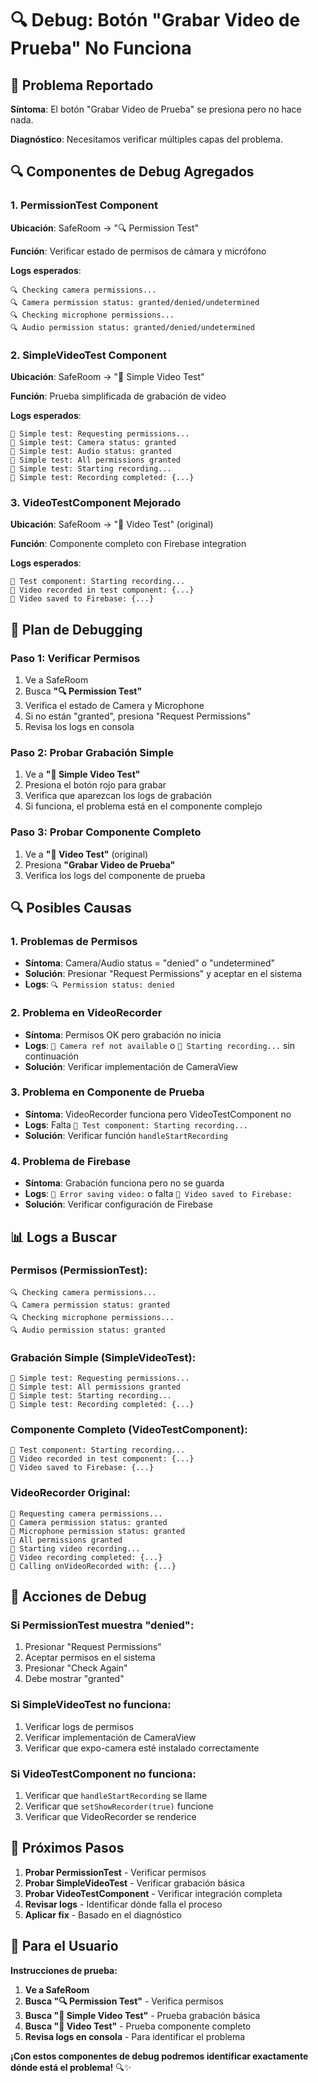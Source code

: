 # 🔍 Debug: Botón "Grabar Video de Prueba" No Funciona

## 🚨 **Problema Reportado**

**Síntoma**: El botón "Grabar Video de Prueba" se presiona pero no hace nada.

**Diagnóstico**: Necesitamos verificar múltiples capas del problema.

## 🔍 **Componentes de Debug Agregados**

### **1. PermissionTest Component**

**Ubicación**: SafeRoom → "🔍 Permission Test"

**Función**: Verificar estado de permisos de cámara y micrófono

**Logs esperados**:

```
🔍 Checking camera permissions...
🔍 Camera permission status: granted/denied/undetermined
🔍 Checking microphone permissions...
🔍 Audio permission status: granted/denied/undetermined
```

### **2. SimpleVideoTest Component**

**Ubicación**: SafeRoom → "🎥 Simple Video Test"

**Función**: Prueba simplificada de grabación de video

**Logs esperados**:

```
🎥 Simple test: Requesting permissions...
🎥 Simple test: Camera status: granted
🎥 Simple test: Audio status: granted
🎥 Simple test: All permissions granted
🎥 Simple test: Starting recording...
🎥 Simple test: Recording completed: {...}
```

### **3. VideoTestComponent Mejorado**

**Ubicación**: SafeRoom → "🎥 Video Test" (original)

**Función**: Componente completo con Firebase integration

**Logs esperados**:

```
🎥 Test component: Starting recording...
🎥 Video recorded in test component: {...}
🎥 Video saved to Firebase: {...}
```

## 🎯 **Plan de Debugging**

### **Paso 1: Verificar Permisos**

1. Ve a SafeRoom
2. Busca **"🔍 Permission Test"**
3. Verifica el estado de Camera y Microphone
4. Si no están "granted", presiona "Request Permissions"
5. Revisa los logs en consola

### **Paso 2: Probar Grabación Simple**

1. Ve a **"🎥 Simple Video Test"**
2. Presiona el botón rojo para grabar
3. Verifica que aparezcan los logs de grabación
4. Si funciona, el problema está en el componente complejo

### **Paso 3: Probar Componente Completo**

1. Ve a **"🎥 Video Test"** (original)
2. Presiona **"Grabar Video de Prueba"**
3. Verifica los logs del componente de prueba

## 🔍 **Posibles Causas**

### **1. Problemas de Permisos**

- **Síntoma**: Camera/Audio status = "denied" o "undetermined"
- **Solución**: Presionar "Request Permissions" y aceptar en el sistema
- **Logs**: `🔍 Permission status: denied`

### **2. Problema en VideoRecorder**

- **Síntoma**: Permisos OK pero grabación no inicia
- **Logs**: `🎥 Camera ref not available` o `🎥 Starting recording...` sin continuación
- **Solución**: Verificar implementación de CameraView

### **3. Problema en Componente de Prueba**

- **Síntoma**: VideoRecorder funciona pero VideoTestComponent no
- **Logs**: Falta `🎥 Test component: Starting recording...`
- **Solución**: Verificar función `handleStartRecording`

### **4. Problema de Firebase**

- **Síntoma**: Grabación funciona pero no se guarda
- **Logs**: `🎥 Error saving video:` o falta `🎥 Video saved to Firebase:`
- **Solución**: Verificar configuración de Firebase

## 📊 **Logs a Buscar**

### **Permisos (PermissionTest)**:

```
🔍 Checking camera permissions...
🔍 Camera permission status: granted
🔍 Checking microphone permissions...
🔍 Audio permission status: granted
```

### **Grabación Simple (SimpleVideoTest)**:

```
🎥 Simple test: Requesting permissions...
🎥 Simple test: All permissions granted
🎥 Simple test: Starting recording...
🎥 Simple test: Recording completed: {...}
```

### **Componente Completo (VideoTestComponent)**:

```
🎥 Test component: Starting recording...
🎥 Video recorded in test component: {...}
🎥 Video saved to Firebase: {...}
```

### **VideoRecorder Original**:

```
🎥 Requesting camera permissions...
🎥 Camera permission status: granted
🎥 Microphone permission status: granted
🎥 All permissions granted
🎥 Starting video recording...
🎥 Video recording completed: {...}
🎥 Calling onVideoRecorded with: {...}
```

## 🎯 **Acciones de Debug**

### **Si PermissionTest muestra "denied":**

1. Presionar "Request Permissions"
2. Aceptar permisos en el sistema
3. Presionar "Check Again"
4. Debe mostrar "granted"

### **Si SimpleVideoTest no funciona:**

1. Verificar logs de permisos
2. Verificar implementación de CameraView
3. Verificar que expo-camera esté instalado correctamente

### **Si VideoTestComponent no funciona:**

1. Verificar que `handleStartRecording` se llame
2. Verificar que `setShowRecorder(true)` funcione
3. Verificar que VideoRecorder se renderice

## 🚀 **Próximos Pasos**

1. **Probar PermissionTest** - Verificar permisos
2. **Probar SimpleVideoTest** - Verificar grabación básica
3. **Probar VideoTestComponent** - Verificar integración completa
4. **Revisar logs** - Identificar dónde falla el proceso
5. **Aplicar fix** - Basado en el diagnóstico

## 📱 **Para el Usuario**

**Instrucciones de prueba:**

1. **Ve a SafeRoom**
2. **Busca "🔍 Permission Test"** - Verifica permisos
3. **Busca "🎥 Simple Video Test"** - Prueba grabación básica
4. **Busca "🎥 Video Test"** - Prueba componente completo
5. **Revisa logs en consola** - Para identificar el problema

**¡Con estos componentes de debug podremos identificar exactamente dónde está el problema!** 🔍✨
